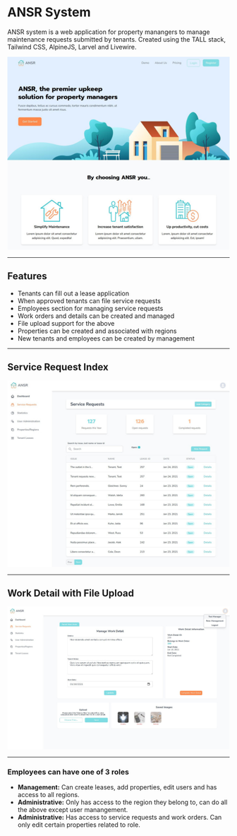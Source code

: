 ANSR System
===========
ANSR system is a web application for property manangers to manage maintenance requests submitted
by tenants. Created using the TALL stack, Tailwind CSS, AlpineJS, Larvel and Livewire.

![Application Homepage](./images/001.jpg)

---

## Features
- Tenants can fill out a lease application
- When approved tenants can file service requests
- Employees section for managing service requests
- Work orders and details can be created and managed
- File upload support for the above
- Properties can be created and associated with regions
- New tenants and employees can be created by management

---

## Service Request Index
![Service Requests](./images/002.jpg)

---

## Work Detail with File Upload
![Work Detail](./images/003.jpg)

---

### Employees can have one of 3 roles
- **Management:** Can create leases, add properties, edit users and has access to all regions.
- **Administrative:** Only has access to the region they belong to, can do all the above except user manangement.
- **Administrative:** Has access to service requests and work orders. Can only edit certain properties related to role.



